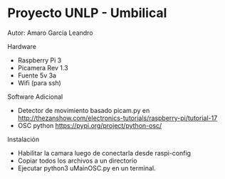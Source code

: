 # Proyecto UNLP - Umbilical
Autor: Amaro García Leandro

Hardware
- Raspberry Pi 3
- Picamera Rev 1.3
- Fuente 5v 3a
- Wifi (para ssh)

Software Adicional
- Detector de movimiento basado picam.py en http://thezanshow.com/electronics-tutorials/raspberry-pi/tutorial-17
- OSC python https://pypi.org/project/python-osc/

Instalación
- Habilitar la camara luego de conectarla desde raspi-config
- Copiar todos los archivos a un directorio
- Ejecutar python3 uMainOSC.py en un terminal.

